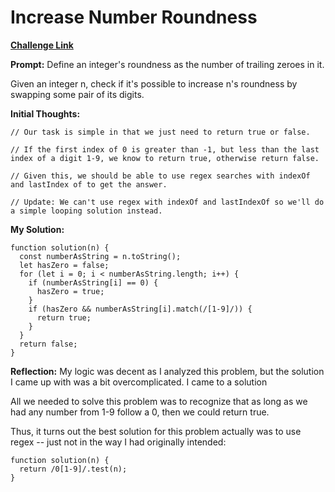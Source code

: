 # Increase Number Roundness

[**Challenge Link**](https://app.codesignal.com/arcade/code-arcade/loop-tunnel/KLbRMcWhaZi3dvYH5)

**Prompt:** Define an integer's roundness as the number of trailing zeroes in it.

Given an integer n, check if it's possible to increase n's roundness by swapping some pair of its digits.

**Initial Thoughts:**

```
// Our task is simple in that we just need to return true or false.

// If the first index of 0 is greater than -1, but less than the last index of a digit 1-9, we know to return true, otherwise return false.

// Given this, we should be able to use regex searches with indexOf and lastIndex of to get the answer.

// Update: We can't use regex with indexOf and lastIndexOf so we'll do a simple looping solution instead.
```

**My Solution:**

```
function solution(n) {
  const numberAsString = n.toString();
  let hasZero = false;
  for (let i = 0; i < numberAsString.length; i++) {
    if (numberAsString[i] == 0) {
      hasZero = true;
    }
    if (hasZero && numberAsString[i].match(/[1-9]/)) {
      return true;
    }
  }
  return false;
}
```

**Reflection:** My logic was decent as I analyzed this problem, but the solution I came up with was a bit overcomplicated. I came to a solution

All we needed to solve this problem was to recognize that as long as we had any number from 1-9 follow a 0, then we could return true.

Thus, it turns out the best solution for this problem actually was to use regex -- just not in the way I had originally intended:

```
function solution(n) {
  return /0[1-9]/.test(n);
}
```
